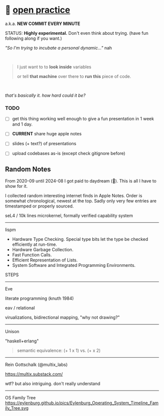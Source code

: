 # 🌱 [open practice](https://www.youtube.com/watch?v=MJzV0CX0q8o)
a.k.a. **NEW COMMIT EVERY MINUTE**

STATUS: **Highly experimental.** Don't even think about trying. (have fun following along if you want.)

_"So I'm trying to incubate a personal dynamic..."_ nah

<br>

> I just want to to **look inside** variables
>
> or tell **that machine** over there to **run this** piece of code.

<br>

_that's basically it. how hard could it be?_




### TODO

- [ ] get this thing working well enough to give a fun presentation in 1 week and 1 day.
- [ ] **CURRENT** share huge apple notes
- [ ] slides (+ text?) of presentations
- [ ] upload codebases as-is (except check gitignore before)



## Random Notes

From 2020-09 until 2024-08 I got paid to daydream (🚮). This is all I have to show for it.

I collected random interesting internet finds in Apple Notes. Order is somewhat chronological, newest at the top. Sadly only very few entries are timestamped or properly sourced.



seL4 / 10k lines microkernel, formally verified capability system

---

lispm

- Hardware Type Checking. Special type bits let the type be checked
  efficiently at run-time.
- Hardware Garbage Collection.
- Fast Function Calls.
- Efficient Representation of Lists.
- System Software and Integrated Programming Environments.


STEPS

---

Eve

literate programming (knuth 1984)

eav / relational

virualizations, bidirectional mapping, "why not drawing?"


---

Unison

"haskell+erlang"

> semantic equivalence: (+ 1 x 1) vs. (+ x 2)

---

Rein Gottschalk (@multix_labs)

https://multix.substack.com/

wtf? but also intriguing. don't really understand

---

OS Family Tree https://eylenburg.github.io/pics/Eylenburg_Operating_System_Timeline_Family_Tree.svg








